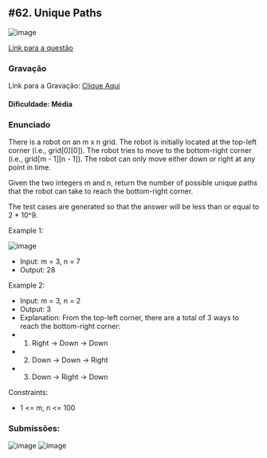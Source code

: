 ## #62. Unique Paths

![image](https://github.com/user-attachments/assets/38f465b3-fbcc-4ef6-862c-1b25e3ef4123)

[Link para a questão](https://leetcode.com/problems/unique-paths/description/)

### Gravação

Link para a Gravação: [Clique Aqui](https://youtu.be/g8Y8Nl2Ng4A)

#### Dificuldade: Média

### Enunciado

There is a robot on an m x n grid. The robot is initially located at the top-left corner (i.e., grid[0][0]). The robot tries to move to the bottom-right corner (i.e., grid[m - 1][n - 1]). The robot can only move either down or right at any point in time.

Given the two integers m and n, return the number of possible unique paths that the robot can take to reach the bottom-right corner.

The test cases are generated so that the answer will be less than or equal to 2 * 10^9.

Example 1:

![image](https://github.com/user-attachments/assets/153097f2-4e09-4463-8b94-f85cbffb2e01)

- Input: m = 3, n = 7
- Output: 28

Example 2:

- Input: m = 3, n = 2
- Output: 3
- Explanation: From the top-left corner, there are a total of 3 ways to reach the bottom-right corner:
- 1. Right -> Down -> Down
- 2. Down -> Down -> Right
- 3. Down -> Right -> Down


Constraints:

- 1 <= m, n <= 100


### Submissões: 
![image](https://github.com/user-attachments/assets/207f1f8c-76ce-478d-ae4a-2965016bbf4b)
![image](https://github.com/user-attachments/assets/3ca74c8a-801e-411a-b643-c7cf88d24ea7)








